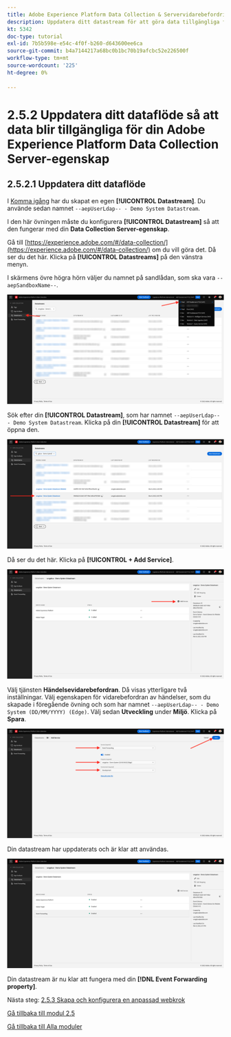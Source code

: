 ```yaml
---
title: Adobe Experience Platform Data Collection & Servervidarebefordring i realtid - Uppdatera ditt dataflöde och gör data tillgängliga för din Adobe Experience Platform Data Collection Server-egenskap
description: Uppdatera ditt datastream för att göra data tillgängliga för din Adobe Experience Platform Data Collection Server-egenskap
kt: 5342
doc-type: tutorial
exl-id: 7b5b598e-e54c-4f0f-b260-d643600ee6ca
source-git-commit: b4a7144217a68bc0b1bc70b19afcbc52e226500f
workflow-type: tm+mt
source-wordcount: '225'
ht-degree: 0%

---
```


# 2.5.2 Uppdatera ditt dataflöde så att data blir tillgängliga för din Adobe Experience Platform Data Collection Server-egenskap

## 2.5.2.1 Uppdatera ditt dataflöde

I [Komma igång](./../../gettingstarted/gettingstarted/ex2.md) har du skapat en egen **[!UICONTROL Datastream]**. Du använde sedan namnet `--aepUserLdap-- - Demo System Datastream`.

I den här övningen måste du konfigurera **[!UICONTROL Datastream]** så att den fungerar med din **Data Collection Server-egenskap**.

Gå till [https://experience.adobe.com/#/data-collection/](https://experience.adobe.com/#/data-collection/) om du vill göra det. Då ser du det här. Klicka på **[!UICONTROL Datastreams]** på den vänstra menyn.

I skärmens övre högra hörn väljer du namnet på sandlådan, som ska vara `--aepSandboxName--`.

![Klicka på ikonen Edge-konfiguration i den vänstra navigeringen](./images/edgeconfig1b.png)

Sök efter din **[!UICONTROL Datastream]**, som har namnet `--aepUserLdap-- - Demo System Datastream`. Klicka på din **[!UICONTROL Datastream]** för att öppna den.

![WebSDK](./images/websdk0.png)

Då ser du det här. Klicka på **[!UICONTROL + Add Service]**.

![WebSDK](./images/websdk3.png)

Välj tjänsten **Händelsevidarebefordran**. Då visas ytterligare två inställningar. Välj egenskapen för vidarebefordran av händelser, som du skapade i föregående övning och som har namnet `--aepUserLdap-- - Demo System (DD/MM/YYYY) (Edge)`. Välj sedan **Utveckling** under **Miljö**. Klicka på **Spara**.

![WebSDK](./images/websdk4.png)

Din datastream har uppdaterats och är klar att användas.

![WebSDK](./images/websdk8a.png)

Din datastream är nu klar att fungera med din **[!DNL Event Forwarding property]**.

Nästa steg: [2.5.3 Skapa och konfigurera en anpassad webkrok](./ex3.md)

[Gå tillbaka till modul 2.5](./aep-data-collection-ssf.md)

[Gå tillbaka till Alla moduler](./../../../overview.md)
